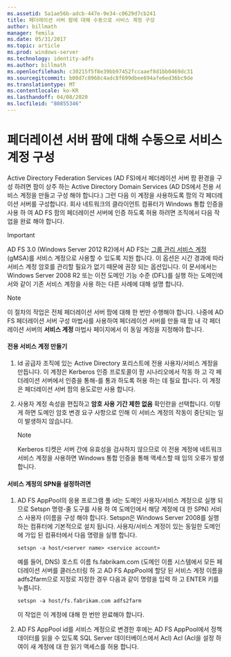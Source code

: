 ```yaml
---
ms.assetid: 5a1ae56b-adcb-447e-9e34-c0629d7cb241
title: 페더레이션 서버 팜에 대해 수동으로 서비스 계정 구성
author: billmath
manager: femila
ms.date: 05/31/2017
ms.topic: article
ms.prod: windows-server
ms.technology: identity-adfs
ms.author: billmath
ms.openlocfilehash: c30215f5f8e39bb97452fccaaef8d1bb0469dc31
ms.sourcegitcommit: b00d7c8968c4adc8f699dbee694afe6ed36bc9de
ms.translationtype: MT
ms.contentlocale: ko-KR
ms.lasthandoff: 04/08/2020
ms.locfileid: "80855346"
---
```

# <a name="manually-configure-a-service-account-for-a-federation-server-farm"></a>페더레이션 서버 팜에 대해 수동으로 서비스 계정 구성

Active Directory Federation Services \(AD FS\)에서 페더레이션 서버 팜 환경을 구성 하려면 팜이 상주 하는 Active Directory Domain Services \(AD DS에서 전용 서비스 계정을 만들고 구성 해야 합니다.\) 그런 다음 이 계정을 사용하도록 팜의 각 페더레이션 서버를 구성합니다. 회사 네트워크의 클라이언트 컴퓨터가 Windows 통합 인증을 사용 하 여 AD FS 팜의 페더레이션 서버에 인증 하도록 허용 하려면 조직에서 다음 작업을 완료 해야 합니다.  

> [!IMPORTANT]
> AD FS 3.0 (Windows Server 2012 R2)에서 AD FS는 [그룹 관리 서비스 계정](https://docs.microsoft.com/windows-server/security/group-managed-service-accounts/group-managed-service-accounts-overview) \(gMSA\)를 서비스 계정으로 사용할 수 있도록 지원 합니다.  이 옵션은 시간 경과에 따라 서비스 계정 암호를 관리할 필요가 없기 때문에 권장 되는 옵션입니다.  이 문서에서는 Windows Server 2008 R2 또는 이전 도메인 기능 수준 \(DFL\)를 실행 하는 도메인에서와 같이 기존 서비스 계정을 사용 하는 다른 사례에 대해 설명 합니다.

> [!NOTE]  
> 이 절차의 작업은 전체 페더레이션 서버 팜에 대해 한 번만 수행해야 합니다. 나중에 AD FS 페더레이션 서버 구성 마법사를 사용하여 페더레이션 서버를 만들 때 팜 내 각 페더레이션 서버의 **서비스 계정** 마법사 페이지에서 이 동일 계정을 지정해야 합니다.  
  
#### <a name="create-a-dedicated-service-account"></a>전용 서비스 계정 만들기  
  
1.  Id 공급자 조직에 있는 Active Directory 포리스트에 전용 사용자\/서비스 계정을 만듭니다. 이 계정은 Kerberos 인증 프로토콜이 팜 시나리오에서 작동 하 고 각 페더레이션 서버에서 인증을 통해\-를 통과 하도록 허용 하는 데 필요 합니다. 이 계정은 페더레이션 서버 팜의 용도로만 사용 합니다.  
  
2.  사용자 계정 속성을 편집하고 **암호 사용 기간 제한 없음** 확인란을 선택합니다. 이렇게 하면 도메인 암호 변경 요구 사항으로 인해 이 서비스 계정의 작동이 중단되는 일이 발생하지 않습니다.  
  
    > [!NOTE]  
    > Kerberos 티켓은 서버 간에 유효성을 검사하지 않으므로 이 전용 계정에 네트워크 서비스 계정을 사용하면 Windows 통합 인증을 통해 액세스할 때 임의 오류가 발생합니다.  
  
#### <a name="to-set-the-spn-of-the-service-account"></a>서비스 계정의 SPN을 설정하려면  
  
1.  AD FS AppPool의 응용 프로그램 풀 id는 도메인 사용자\/서비스 계정으로 실행 되므로 Setspn 명령\-줄 도구를 사용 하 여 도메인에서 해당 계정에 대 한 SPN\) 서비스 사용자 \(이름을 구성 해야 합니다. Setspn은 Windows Server 2008를 실행 하는 컴퓨터에 기본적으로 설치 됩니다. 사용자\/서비스 계정이 있는 동일한 도메인에 가입 된 컴퓨터에서 다음 명령을 실행 합니다.  
  
    ```  
    setspn -a host/<server name> <service account>  
    ```  
  
    예를 들어, DNS\) 호스트 이름 fs.fabrikam.com \(도메인 이름 시스템에서 모든 페더레이션 서버를 클러스터링 하 고 AD FS AppPool에 할당 된 서비스 계정 이름을 adfs2farm으로 지정로 지정한 경우 다음과 같이 명령을 입력 하 고 ENTER 키를 누릅니다.  
  
    ```  
    setspn -a host/fs.fabrikam.com adfs2farm  
    ```  
  
    이 작업은 이 계정에 대해 한 번만 완료해야 합니다.  
  
2.  AD FS AppPool id를 서비스 계정으로 변경한 후에는 AD FS AppPool에서 정책 데이터를 읽을 수 있도록 SQL Server 데이터베이스에서 Acl\) Acl \(Acl을 설정 하 여이 새 계정에 대 한 읽기 액세스를 허용 합니다.  
  

